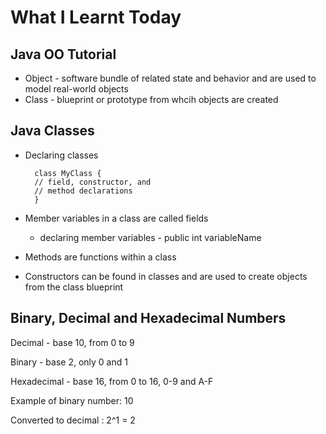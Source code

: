 # What I Learnt Today

## Java OO Tutorial

- Object - software bundle of related state and behavior and are used to model real-world objects
- Class - blueprint or prototype from whcih objects are created

## Java Classes

- Declaring classes

        class MyClass {
        // field, constructor, and 
        // method declarations
        } 

- Member variables in a class are called fields

    - declaring member variables - public int variableName

- Methods are functions within a class
- Constructors can be found in classes and are used to create objects from the class blueprint

## Binary, Decimal and Hexadecimal Numbers

Decimal - base 10, from 0 to 9

Binary - base 2, only 0 and 1

Hexadecimal - base 16, from 0 to 16, 0-9 and A-F

Example of binary number: 10

Converted to decimal : 2^1 = 2
